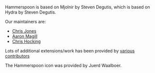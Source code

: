 Hammerspoon is based on Mjolnir by Steven Degutis, which is based on Hydra by Steven Degutis.

Our maintainers are:
 * [Chris Jones](https://github.com/cmsj)
 * [Aaron Magill](https://github.com/asmagill)
 * [Chris Hocking](https://github.com/latenitefilms)

Lots of additional extensions/work has been provided by [various contributors](https://github.com/Hammerspoon/hammerspoon/graphs/contributors)

The Hammerspoon icon was provided by Juerd Waalboer.
